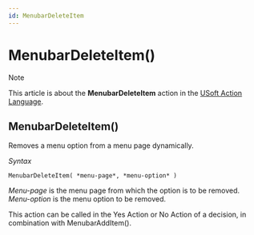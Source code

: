 ```yaml
---
id: MenubarDeleteItem
---
```


# MenubarDeleteItem()



> [!NOTE]
> This article is about the **MenubarDeleteItem** action in the [USoft Action Language](/docs/Task_flow/Action_Language_reference/USoft_Action_Language.md).

## **MenubarDeleteItem()**

Removes a menu option from a menu page dynamically.

*Syntax*

```
MenubarDeleteItem( *menu-page*, *menu-option* )
```

*Menu-page* is the menu page from which the option is to be removed. *Menu-option* is the menu option to be removed.

This action can be called in the Yes Action or No Action of a decision, in combination with MenubarAddItem().